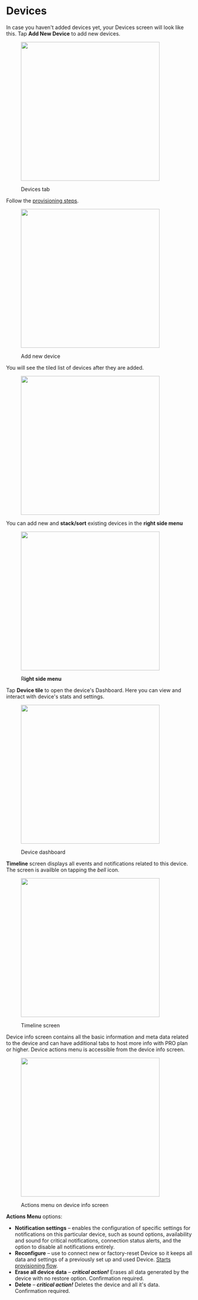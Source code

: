 # Devices

In case you haven't added devices yet, your Devices screen will look like this. Tap **Add New Device** to add new devices.

<div align="left">

<figure><img src="../../.gitbook/assets/devices-tab.png" alt="" width="375"><figcaption><p>Devices tab</p></figcaption></figure>

</div>

Follow the [provisioning steps](../../getting-started/activating-devices/blynk-edgent-wifi-provisioning.md).

<div align="left">

<figure><img src="../../.gitbook/assets/add-new-device.png" alt="" width="375"><figcaption><p>Add new device</p></figcaption></figure>

</div>

You will see the tiled list of devices after they are added.

<div align="left">

<figure><img src="../../.gitbook/assets/devices-tiles.png" alt="" width="375"><figcaption></figcaption></figure>

</div>

You can add new and **stack/sort** existing devices in the **right side menu**

<div align="left">

<figure><img src="../../.gitbook/assets/right-menu.png" alt="" width="375"><figcaption><p>R<strong>ight side menu</strong></p></figcaption></figure>

</div>

Tap **Device tile** to open the device's Dashboard. Here you can view and interact with device's stats and settings.

<div align="left">

<figure><img src="../../.gitbook/assets/device-dashboard.png" alt="" width="375"><figcaption><p>Device dashboard</p></figcaption></figure>

</div>

**Timeline** screen displays all events and notifications related to this device. The screen is availble on tapping the _bell_ icon.

<div align="left">

<figure><img src="../../.gitbook/assets/Timeline (1).png" alt="" width="375"><figcaption><p>Timeline screen</p></figcaption></figure>

</div>

Device info screen contains all the basic information and meta data related to the device and can have additional tabs to host more info with PRO plan or higher. Device actions menu is accessible from the device info screen.

<div align="left">

<figure><img src="../../.gitbook/assets/device-actions.png" alt="" width="375"><figcaption><p>Actions menu on device info screen</p></figcaption></figure>

</div>

**Actions Menu** options:

* **Notification settings** – enables the configuration of specific settings for notifications on this particular device, such as sound options, availability and sound for critical notifications, connection status alerts, and the option to disable all notifications entirely.
* **Reconfigure** – use to connect new or factory-reset Device so it keeps all data and settings of a previously set up and used Device. [Starts provisioning flow](../../getting-started/activating-devices/blynk-edgent-wifi-provisioning.md#re-provisioning-new-wifi-credentials).
* **Erase all device data** – _**critical action!**_  Erases all data generated by the device with no restore option. Confirmation required.
* **Delete** – _**critical action!**_  Deletes the device and all it's data. Confirmation required.
